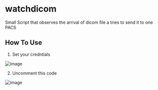 # watchdicom
Small Script that observes the arrival of dicom file a tries to send it to one PACS
## How To Use
1. Set your credntials

![image](https://user-images.githubusercontent.com/50750666/192873361-f8d29eb5-610d-481d-b3a8-ff2ebcab74f0.png)

2. Uncomment this code

![image](https://user-images.githubusercontent.com/50750666/192873488-c32fec33-adb9-4940-9331-82c49d1c7a3e.png)

